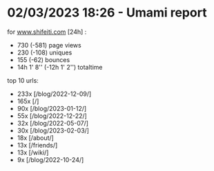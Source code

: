 # 02/03/2023 18:26 - Umami report
for www.shifeiti.com [24h] :

 - 730 (-581) page views
 - 230 (-108) uniques
 - 155 (-62) bounces
 - 14h 1' 8'' (-12h 1' 2'') totaltime


top 10 urls:
 - 233x [/blog/2022-12-09/]
 - 165x [/]
 - 90x [/blog/2023-01-12/]
 - 55x [/blog/2022-12-22/]
 - 32x [/blog/2022-05-07/]
 - 30x [/blog/2023-02-03/]
 - 18x [/about/]
 - 13x [/friends/]
 - 13x [/wiki/]
 - 9x [/blog/2022-10-24/]


